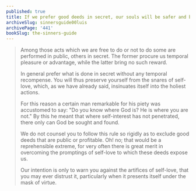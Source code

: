 ```yaml
---
published: true
title: If we prefer good deeds in secret, our souls will be safer and better rewarded by God
archiveSlug: sinnersguide00luis
archivePage: '441'
bookSlug: the-sinners-guide
---
```


> Among those acts which we are free to do or not to do some are performed in public, others in secret. The former procure us temporal pleasure or advantage, while the latter bring no such reward.
> 
> In general prefer what is done in secret without any temporal recompense. You will thus preserve yourself from the snares of self-love, which, as we have already said, insinuates itself into the holiest actions.
> 
> For this reason a certain man remarkable for his piety was accustomed to say: "Do you know where God is? He is where you are not." By this he meant that where self-interest has not penetrated, there only can God be sought and found.
> 
> We do not counsel you to follow this rule so rigidly as to exclude good deeds that are public or profitable. Oh! no; that would be a reprehensible extreme, for very often there is great merit in overcoming the promptings of self-love to which these deeds expose us.
> 
> Our intention is only to warn you against the artifices of self-love, that you may ever distrust it, particularly when it presents itself under the mask of virtue.

